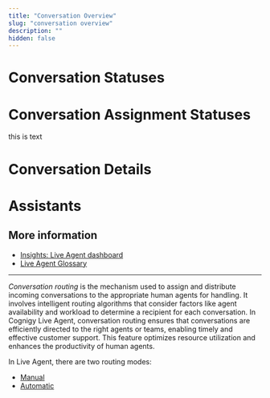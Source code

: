 ```yaml
---
title: "Conversation Overview"
slug: "conversation overview"
description: ""
hidden: false
---
```


# Conversation Statuses 




# Conversation Assignment Statuses 
this is text


# Conversation Details 



# Assistants 



## More information

- [Insights: Live Agent dashboard](../../insights/dashboard-live-agent.md)
- [Live Agent Glossary](../glossary.md)



----------------------------
_Conversation routing_ is the mechanism used to assign and distribute incoming conversations to the appropriate human agents for handling. It involves intelligent routing algorithms that consider factors like agent availability and workload to determine a recipient for each conversation. In Cognigy Live Agent, conversation routing ensures that conversations are efficiently directed to the right agents or teams, enabling timely and effective customer support. This feature optimizes resource utilization and enhances the productivity of human agents.

In Live Agent, there are two routing modes:

- [Manual](manual-mode.md)
- [Automatic](automatic-mode.md)


